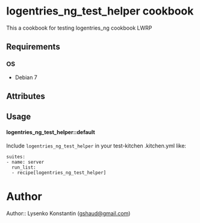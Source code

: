 logentries_ng_test_helper cookbook
============================

This a cookbook for testing logentries_ng cookbook LWRP

Requirements
------------

### OS

* Debian 7

Attributes
----------

Usage
-----
#### logentries_ng_test_helper::default

Include `logentries_ng_test_helper` in your test-kitchen .kitchen.yml like:

```
suites:
- name: server
  run_list:
  - recipe[logentries_ng_test_helper]
```

# Author

Author:: Lysenko Konstantin (<gshaud@gmail.com>)
